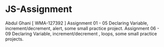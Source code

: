 # JS-Assignment
Abdul Ghani [ WMA-127392 ]
Assignment 01 - 05
Declaring Variable, increment/decrement, alert, some small practice project.
Assignment 06 - 09
Declaring Variable, increment/decrement , loops, some small practice projects.
